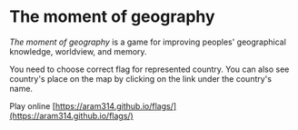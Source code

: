 # The moment of geography

*The moment of geography* is a game for improving peoples' geographical knowledge, worldview, and memory.

You need to choose correct flag for represented country.
You can also see country's place on the map by clicking on the link under the country's name.

Play online [https://aram314.github.io/flags/](https://aram314.github.io/flags/) 
